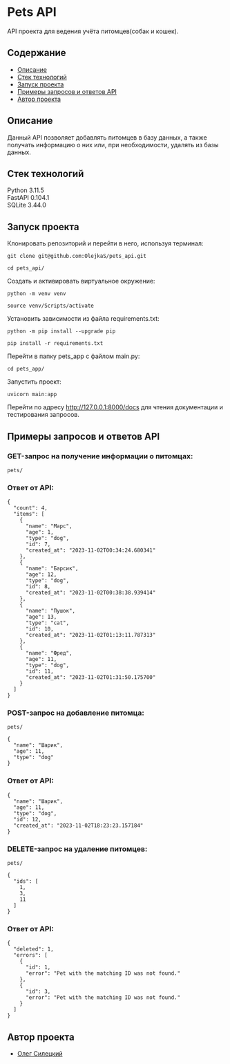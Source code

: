 # Pets API
API проекта для ведения учёта питомцев(собак и кошек).

## Содержание
- [Описание](#описание)
- [Стек технологий](#стек-технологий)
- [Запуск проекта](#запуск-проекта)
- [Примеры запросов и ответов API](#примеры-запросов-и-ответов-api)
- [Автор проекта](#автор-проекта)

## Описание
Данный API позволяет добавлять питомцев в базу данных, а также получать информацию о них или, при необходимости, удалять из базы данных.

## Стек технологий
Python 3.11.5  
FastAPI 0.104.1  
SQLite 3.44.0  

## Запуск проекта
Клонировать репозиторий и перейти в него, используя терминал:

```
git clone git@github.com:OlejkaS/pets_api.git
```

```
cd pets_api/
```

Cоздать и активировать виртуальное окружение:

```
python -m venv venv
```

```
source venv/Scripts/activate
```

Установить зависимости из файла requirements.txt:

```
python -m pip install --upgrade pip
```

```
pip install -r requirements.txt
```

Перейти в папку pets_app с файлом main.py:

```
cd pets_app/
```

Запустить проект:

```
uvicorn main:app
```

Перейти по адресу http://127.0.0.1:8000/docs для чтения документации и тестирования запросов.


## Примеры запросов и ответов API

### GET-запрос на получение информации о питомцах:
```
pets/
```
### Ответ от API:
```
{
  "count": 4,
  "items": [
    {
      "name": "Марс",
      "age": 1,
      "type": "dog",
      "id": 7,
      "created_at": "2023-11-02T00:34:24.680341"
    },
    {
      "name": "Барсик",
      "age": 12,
      "type": "dog",
      "id": 8,
      "created_at": "2023-11-02T00:38:38.939414"
    },
    {
      "name": "Пушок",
      "age": 13,
      "type": "cat",
      "id": 10,
      "created_at": "2023-11-02T01:13:11.787313"
    },
    {
      "name": "Фред",
      "age": 11,
      "type": "dog",
      "id": 11,
      "created_at": "2023-11-02T01:31:50.175700"
    }
  ]
}
```

### POST-запрос на добавление питомца:
```
pets/
```
```
{
  "name": "Шарик",
  "age": 11,
  "type": "dog"
}
```
### Ответ от API:
```
{
  "name": "Шарик",
  "age": 11,
  "type": "dog",
  "id": 12,
  "created_at": "2023-11-02T18:23:23.157184"
}
```

### DELETE-запрос на удаление питомцев:
```
pets/
```
```
{
  "ids": [
    1,
    3,
    11
  ]
}
```
### Ответ от API:
```
{
  "deleted": 1,
  "errors": [
    {
      "id": 1,
      "error": "Pet with the matching ID was not found."
    },
    {
      "id": 3,
      "error": "Pet with the matching ID was not found."
    }
  ]
}
```

## Автор проекта

- [Олег Силецкий](https://github.com/OlejkaS)

